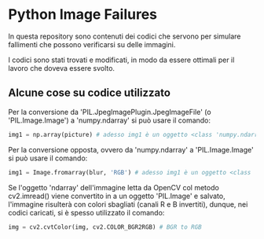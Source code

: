 # Python Image Failures

In questa repository sono contenuti dei codici che servono per simulare fallimenti che possono verificarsi su delle immagini.

I codici sono stati trovati e modificati, in modo da essere ottimali per il lavoro che doveva essere svolto.


## Alcune cose su codice utilizzato

Per la conversione da 'PIL.JpegImagePlugin.JpegImageFile' (o 'PIL.Image.Image') a 'numpy.ndarray' si può usare il comando:
```python
img1 = np.array(picture) # adesso img1 è un oggetto <class 'numpy.ndarray'>
```

Per la conversione opposta, ovvero da 'numpy.ndarray' a 'PIL.Image.Image' si può usare il comando: 
```python
img1 = Image.fromarray(blur, 'RGB') # adesso img1 è un oggetto <class 'PIL.Image.Image'>
```

Se l'oggetto 'ndarray' dell'immagine letta da OpenCV col metodo cv2.imread() viene convertito in a un oggetto 'PIL.Image' 
e salvato, l'immagine risulterà con colori sbagliati (canali R e B invertiti), dunque, nei codici caricati, si è spesso 
utilizzato il comando:
```python
img = cv2.cvtColor(img, cv2.COLOR_BGR2RGB) # BGR to RGB
```
